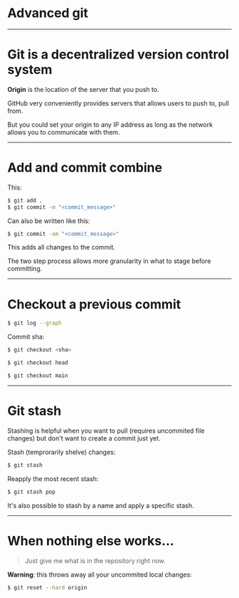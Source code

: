 <div class="title-card">
    <h1>Advanced git</h1>
</div>


---

# Git is a decentralized version control system

**Origin** is the location of the server that you push to.

GitHub very conveniently provides servers that allows users to push to, pull from.

But you could set your origin to any IP address as long as the network allows you to communicate with them.

---

# Add and commit combine

This:

```bash
$ git add .
$ git commit -m "<commit_message>"
```

Can also be written like this:

```bash
$ git commit -am "<commit_message>"
```

This adds all changes to the commit.

The two step process allows more granularity in what to stage before committing.

---

# Checkout a previous commit

```bash
$ git log --graph
```

Commit sha:

```bash
$ git checkout <sha>
```

```bash
$ git checkout head
```

```bash
$ git checkout main
```

---


# Git stash

Stashing is helpful when you want to pull (requires uncommited file changes) but don't want to create a commit just yet. 

Stash (temprorarily shelve) changes:

```bash
$ git stash
```

Reapply the most recent stash:

```bash
$ git stash pop
```

It's also possible to stash by a name and apply a specific stash.

---

# When nothing else works...

> Just give me what is in the repository right now.

**Warning**: this throws away all your uncommited local changes:

```bash
$ git reset --hard origin
```

